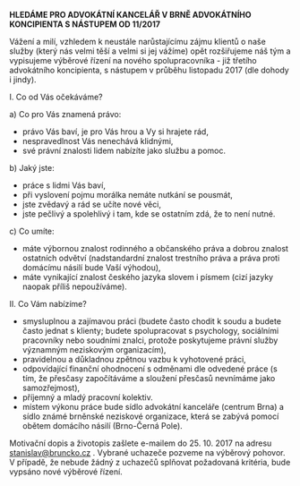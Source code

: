 **HLEDÁME PRO ADVOKÁTNÍ KANCELÁŘ V BRNĚ ADVOKÁTNÍHO KONCIPIENTA S NÁSTUPEM OD 11/2017**

Vážení a milí,
vzhledem k neustále narůstajícímu zájmu klientů o naše služby (který nás velmi těší a velmi si jej vážíme) opět rozšiřujeme náš tým a vypisujeme výběrové řízení na nového spolupracovníka - již třetího advokátního koncipienta, s nástupem v průběhu listopadu 2017 (dle dohody i jindy).

I. Co od Vás očekáváme?

a) Co pro Vás znamená právo:

- právo Vás baví, je pro Vás hrou a Vy si hrajete rád,
- nespravedlnost Vás nenechává klidnými,
- své právní znalosti lidem nabízíte jako službu a pomoc.


b) Jaký jste:

- práce s lidmi Vás baví,
- při vyslovení pojmu morálka nemáte nutkání se pousmát,
- jste zvědavý a rád se učíte nové věci,
- jste pečlivý a spolehlivý i tam, kde se ostatním zdá, že to není nutné.


c) Co umíte:

- máte výbornou znalost rodinného a občanského práva a dobrou znalost ostatních odvětví (nadstandardní znalost trestního práva a práva proti domácímu násilí bude Vaší výhodou),
- máte vynikající znalost českého jazyka slovem i písmem (cizí jazyky naopak příliš nepoužíváme).


II. Co Vám nabízíme?

- smysluplnou a zajímavou práci (budete často chodit k soudu a budete často jednat s klienty; budete spolupracovat s psychology, sociálními pracovníky nebo soudními znalci, protože poskytujeme právní služby významným neziskovým organizacím),
- pravidelnou a důkladnou zpětnou vazbu k vyhotovené práci,
- odpovídající finanční ohodnocení s odměnami dle odvedené práce (s tím, že přesčasy započítáváme a sloužení přesčasů nevnímáme jako samozřejmost),
- příjemný a mladý pracovní kolektiv.
- místem výkonu práce bude sídlo advokátní kanceláře (centrum Brna) a sídlo známé brněnské neziskové organizace, která se zabývá pomocí obětem domácího násilí (Brno-Černá Pole).


Motivační dopis a životopis zašlete e-mailem do 25. 10. 2017 na adresu stanislav@bruncko.cz . Vybrané uchazeče pozveme na výběrový pohovor. V případě, že nebude žádný z uchazečů splňovat požadovaná kritéria, bude vypsáno nové výběrové řízení.
